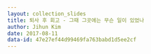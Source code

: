 ```yaml
---
layout: collection_slides
title: 퇴사 후 회고 - 그때 그곳에는 무슨 일이 있었나
author: Jihun Kim
date: 2017-08-11
data-id: 47e27ef44d99469fa763babd1d5ee2cf
---
```

